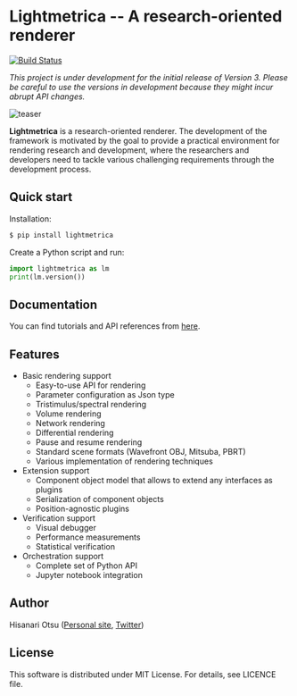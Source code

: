 Lightmetrica -- A research-oriented renderer
====================

[![Build Status](https://travis-ci.com/hi2p-perim/lightmetrica-v3.svg?token=qWCh3XHt8zyjBpssoHD5&branch=master)](https://travis-ci.com/hi2p-perim/lightmetrica-v3)

*This project is under development for the initial release of Version 3. Please be careful to use the versions in development because they might incur abrupt API changes.*

![teaser](doc/_static/example/pt_fireplace_room.jpg)

**Lightmetrica** is a research-oriented renderer. The development of the framework is motivated by the goal to provide a practical environment for rendering research and development, where the researchers and developers need to tackle various challenging requirements through the development process.

## Quick start

Installation:

```bash
$ pip install lightmetrica
```

Create a Python script and run:

```python
import lightmetrica as lm
print(lm.version())
```

## Documentation

You can find tutorials and API references from [here](https://hi2p-perim.github.io/lightmetrica-v3-doc/).

## Features

- Basic rendering support
  - Easy-to-use API for rendering
  - Parameter configuration as Json type
  - Tristimulus/spectral rendering
  - Volume rendering
  - Network rendering
  - Differential rendering
  - Pause and resume rendering 
  - Standard scene formats (Wavefront OBJ, Mitsuba, PBRT)
  - Various implementation of rendering techniques
- Extension support
  - Component object model that allows to extend any interfaces as plugins
  - Serialization of component objects
  - Position-agnostic plugins
- Verification support
  - Visual debugger
  - Performance measurements
  - Statistical verification
- Orchestration support
  - Complete set of Python API
  - Jupyter notebook integration

## Author

Hisanari Otsu ([Personal site](http://lightmetrica.org/h-otsu/), [Twitter](https://twitter.com/hisanari_otsu))

## License

This software is distributed under MIT License. For details, see LICENCE file.
